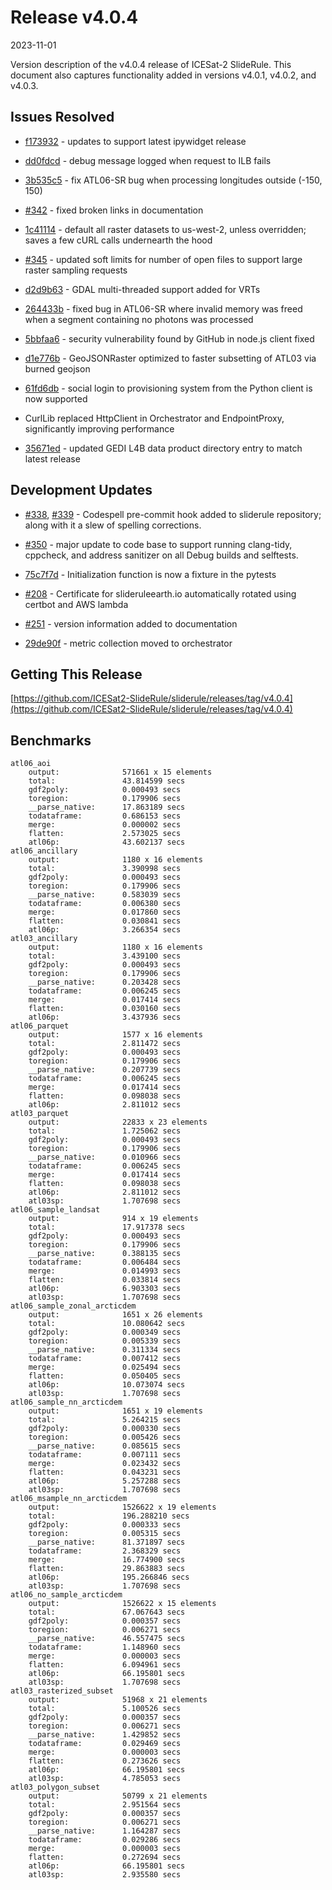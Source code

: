 # Release v4.0.4

2023-11-01

Version description of the v4.0.4 release of ICESat-2 SlideRule.  This document also captures functionality added in versions v4.0.1, v4.0.2, and v4.0.3.

## Issues Resolved

* [f173932](https://github.com/ICESat2-SlideRule/sliderule/commit/f173932f98d85cb888fc8c921f69b15512acdfb5) - updates to support latest ipywidget release

* [dd0fdcd](https://github.com/ICESat2-SlideRule/sliderule/commit/dd0fdcdca69740068798c7c420dcd07906f71528) - debug message logged when request to ILB fails

* [3b535c5](https://github.com/ICESat2-SlideRule/sliderule/commit/3b535c588f9fa3c54e0f4ab86ea223c5f8463c23) - fix ATL06-SR bug when processing longitudes outside (-150, 150)

* [#342](https://github.com/ICESat2-SlideRule/sliderule/issues/342) - fixed broken links in documentation

* [1c41114](https://github.com/ICESat2-SlideRule/sliderule/commit/1c411140d211ba33658d8503a63f24536d198391) - default all raster datasets to us-west-2, unless overridden; saves a few cURL calls undernearth the hood

* [#345](https://github.com/ICESat2-SlideRule/sliderule/pull/345) - updated soft limits for number of open files to support large raster sampling requests

* [d2d9b63](https://github.com/ICESat2-SlideRule/sliderule/commit/d2d9b637cdeec2b041e7736e4e6d9af9794fa776) - GDAL multi-threaded support added for VRTs

* [264433b](https://github.com/ICESat2-SlideRule/sliderule/commit/264433b980998c5db6fe9ee2fc672ba436d8da52) - fixed bug in ATL06-SR where invalid memory was freed when a segment containing no photons was processed

* [5bbfaa6](https://github.com/ICESat2-SlideRule/sliderule/commit/5bbfaa6cf6aeee6b071c529b993afb458f6c5af6) - security vulnerability found by GitHub in node.js client fixed

* [d1e776b](https://github.com/ICESat2-SlideRule/sliderule/commit/d1e776b5fa0922c196b8230369d6b97af1cfd85f) - GeoJSONRaster optimized to faster subsetting of ATL03 via burned geojson

* [61fd6db](https://github.com/ICESat2-SlideRule/sliderule/commit/61fd6dbc5fcd3299f19790d72177f67a1b03b85f) - social login to provisioning system from the Python client is now supported

* CurlLib replaced HttpClient in Orchestrator and EndpointProxy, significantly improving performance

* [35671ed](https://github.com/ICESat2-SlideRule/sliderule/commit/35671ed32349fc8360bd8b4f8590b11dfc8974e5) - updated GEDI L4B data product directory entry to match latest release

## Development Updates

* [#338](https://github.com/ICESat2-SlideRule/sliderule/pull/338), [#339](https://github.com/ICESat2-SlideRule/sliderule/pull/339) - Codespell pre-commit hook added to sliderule repository; along with it a slew of spelling corrections.

* [#350](https://github.com/ICESat2-SlideRule/sliderule/pull/350) - major update to code base to support running clang-tidy, cppcheck, and address sanitizer on all Debug builds and selftests. 

* [75c7f7d](https://github.com/ICESat2-SlideRule/sliderule/commit/75c7f7d5e0dfb324d3fa5cd51a53e2a375c1a76f) - Initialization function is now a fixture in the pytests

* [#208](https://github.com/ICESat2-SlideRule/sliderule/issues/208) - Certificate for slideruleearth.io automatically rotated using certbot and AWS lambda

* [#251](https://github.com/ICESat2-SlideRule/sliderule/issues/251) - version information added to documentation

* [29de90f](https://github.com/ICESat2-SlideRule/sliderule/commit/29de90fc2d44561519fed63cbf2ecc8dadb11bed) - metric collection moved to orchestrator

## Getting This Release

[https://github.com/ICESat2-SlideRule/sliderule/releases/tag/v4.0.4](https://github.com/ICESat2-SlideRule/sliderule/releases/tag/v4.0.4)

## Benchmarks

```
atl06_aoi
	output:              571661 x 15 elements
	total:               43.814599 secs
	gdf2poly:            0.000493 secs
	toregion:            0.179906 secs
	__parse_native:      17.863189 secs
	todataframe:         0.686153 secs
	merge:               0.000002 secs
	flatten:             2.573025 secs
	atl06p:              43.602137 secs
atl06_ancillary
	output:              1180 x 16 elements
	total:               3.390998 secs
	gdf2poly:            0.000493 secs
	toregion:            0.179906 secs
	__parse_native:      0.583039 secs
	todataframe:         0.006380 secs
	merge:               0.017860 secs
	flatten:             0.030841 secs
	atl06p:              3.266354 secs
atl03_ancillary
	output:              1180 x 16 elements
	total:               3.439100 secs
	gdf2poly:            0.000493 secs
	toregion:            0.179906 secs
	__parse_native:      0.203428 secs
	todataframe:         0.006245 secs
	merge:               0.017414 secs
	flatten:             0.030160 secs
	atl06p:              3.437936 secs
atl06_parquet
	output:              1577 x 16 elements
	total:               2.811472 secs
	gdf2poly:            0.000493 secs
	toregion:            0.179906 secs
	__parse_native:      0.207739 secs
	todataframe:         0.006245 secs
	merge:               0.017414 secs
	flatten:             0.098038 secs
	atl06p:              2.811012 secs
atl03_parquet
	output:              22833 x 23 elements
	total:               1.725062 secs
	gdf2poly:            0.000493 secs
	toregion:            0.179906 secs
	__parse_native:      0.010966 secs
	todataframe:         0.006245 secs
	merge:               0.017414 secs
	flatten:             0.098038 secs
	atl06p:              2.811012 secs
	atl03sp:             1.707698 secs
atl06_sample_landsat
	output:              914 x 19 elements
	total:               17.917378 secs
	gdf2poly:            0.000493 secs
	toregion:            0.179906 secs
	__parse_native:      0.388135 secs
	todataframe:         0.006484 secs
	merge:               0.014993 secs
	flatten:             0.033814 secs
	atl06p:              6.903303 secs
	atl03sp:             1.707698 secs
atl06_sample_zonal_arcticdem
	output:              1651 x 26 elements
	total:               10.080642 secs
	gdf2poly:            0.000349 secs
	toregion:            0.005339 secs
	__parse_native:      0.311334 secs
	todataframe:         0.007412 secs
	merge:               0.025494 secs
	flatten:             0.050405 secs
	atl06p:              10.073074 secs
	atl03sp:             1.707698 secs
atl06_sample_nn_arcticdem
	output:              1651 x 19 elements
	total:               5.264215 secs
	gdf2poly:            0.000330 secs
	toregion:            0.005426 secs
	__parse_native:      0.085615 secs
	todataframe:         0.007111 secs
	merge:               0.023432 secs
	flatten:             0.043231 secs
	atl06p:              5.257288 secs
	atl03sp:             1.707698 secs
atl06_msample_nn_arcticdem
	output:              1526622 x 19 elements
	total:               196.288210 secs
	gdf2poly:            0.000333 secs
	toregion:            0.005315 secs
	__parse_native:      81.371897 secs
	todataframe:         2.368329 secs
	merge:               16.774900 secs
	flatten:             29.863883 secs
	atl06p:              195.266846 secs
	atl03sp:             1.707698 secs
atl06_no_sample_arcticdem
	output:              1526622 x 15 elements
	total:               67.067643 secs
	gdf2poly:            0.000357 secs
	toregion:            0.006271 secs
	__parse_native:      46.557475 secs
	todataframe:         1.148960 secs
	merge:               0.000003 secs
	flatten:             6.094961 secs
	atl06p:              66.195801 secs
	atl03sp:             1.707698 secs
atl03_rasterized_subset
	output:              51968 x 21 elements
	total:               5.100526 secs
	gdf2poly:            0.000357 secs
	toregion:            0.006271 secs
	__parse_native:      1.429852 secs
	todataframe:         0.029469 secs
	merge:               0.000003 secs
	flatten:             0.273626 secs
	atl06p:              66.195801 secs
	atl03sp:             4.785053 secs
atl03_polygon_subset
	output:              50799 x 21 elements
	total:               2.951564 secs
	gdf2poly:            0.000357 secs
	toregion:            0.006271 secs
	__parse_native:      1.164287 secs
	todataframe:         0.029286 secs
	merge:               0.000003 secs
	flatten:             0.272694 secs
	atl06p:              66.195801 secs
	atl03sp:             2.935580 secs
```